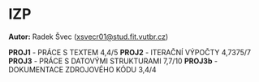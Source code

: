 # IZP
**Autor:** Radek Švec (xsvecr01@stud.fit.vutbr.cz)

**PROJ1** - PRÁCE S TEXTEM 4,4/5
**PROJ2** - ITERAČNÍ VÝPOČTY 4,7375/7
**PROJ3** - PRÁCE S DATOVÝMI STRUKTURAMI 7,7/10
**PROJ3b** - DOKUMENTACE ZDROJOVÉHO KÓDU 3,4/4
